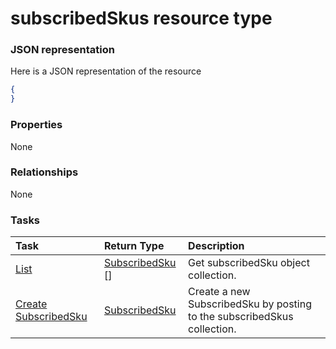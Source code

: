 # subscribedSkus resource type



### JSON representation

Here is a JSON representation of the resource

<!-- {
  "blockType": "resource",
  "optionalProperties": [

  ],
  "@odata.type": "microsoft.graph.subscribedskus"
}-->

```json
{
}

```
### Properties
None

### Relationships
None


### Tasks

| Task		   | Return Type	|Description|
|:---------------|:--------|:----------|
|[List](../api/subscribedsku_list.md) | [SubscribedSku](subscribedsku.md) [] |Get subscribedSku object collection. |
|[Create SubscribedSku](../api/subscribedsku_post_subscribedskus.md) |[SubscribedSku](subscribedsku.md)| Create a new SubscribedSku by posting to the subscribedSkus collection.|

<!-- uuid: af71db43-0fe7-4947-9362-31889504c718
2015-10-19 08:55:38 UTC -->
<!-- {
  "type": "#page.annotation",
  "description": "subscribedSkus resource",
  "keywords": "",
  "section": "documentation",
  "tocPath": ""
}-->